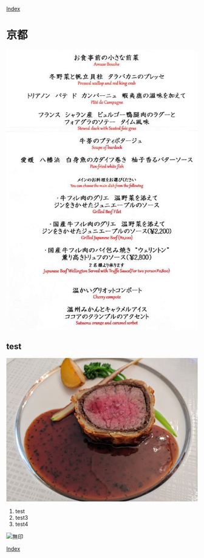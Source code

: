  [Index](../index.md)

# 京都

![代替テキスト](menu.jpg)

## test

![代替テキスト](PXL_20220129_035353967.jpg)

1. test
2. test3
3. test4

![無印](https://img.muji.net/img/item/4549738979234_1260.jpg)

[Index](../index)
